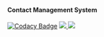 #### Contact Management System

[![Codacy Badge](https://app.codacy.com/project/badge/Grade/02dc26402986451b8a6fe29702baf3f8)](https://www.codacy.com/gh/SiriValliKarumuri/Stepin_Project_on_ContactManagementSystem/dashboard?utm_source=github.com&amp;utm_medium=referral&amp;utm_content=SiriValliKarumuri/Stepin_Project_on_ContactManagementSystem&amp;utm_campaign=Badge_Grade)
<a href="https://frontend.code-inspector.com/public/user/github/SiriValliKarumuri">
  <img src="https://www.code-inspector.com/project/27857/score/svg"/>
  <img src="https://www.code-inspector.com/project/27857/status/svg"/>
</a>


